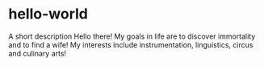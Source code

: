 # hello-world
A short description
Hello there! My goals in life are to discover immortality and to find a wife! My interests include instrumentation, linguistics, circus and culinary arts!
